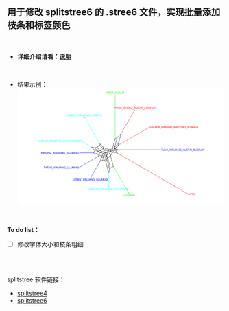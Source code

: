 
## 用于修改 splitstree6 的 .stree6 文件，实现批量添加枝条和标签颜色

<br/>

- **详细介绍请看：[说明](./HW_读我_处理数据绘制splitstree枝条颜色.md)**

<br/>

- 结果示例：
![Img](./sample.png)

<br/>

**To do list：**
- [ ] 修改字体大小和枝条粗细

<br/>
<br/>


splitstree 软件链接：
- [splitstree4](https://github.com/husonlab/splitstree4)
- [splitstree6](https://github.com/husonlab/splitstree6)



<br/>





